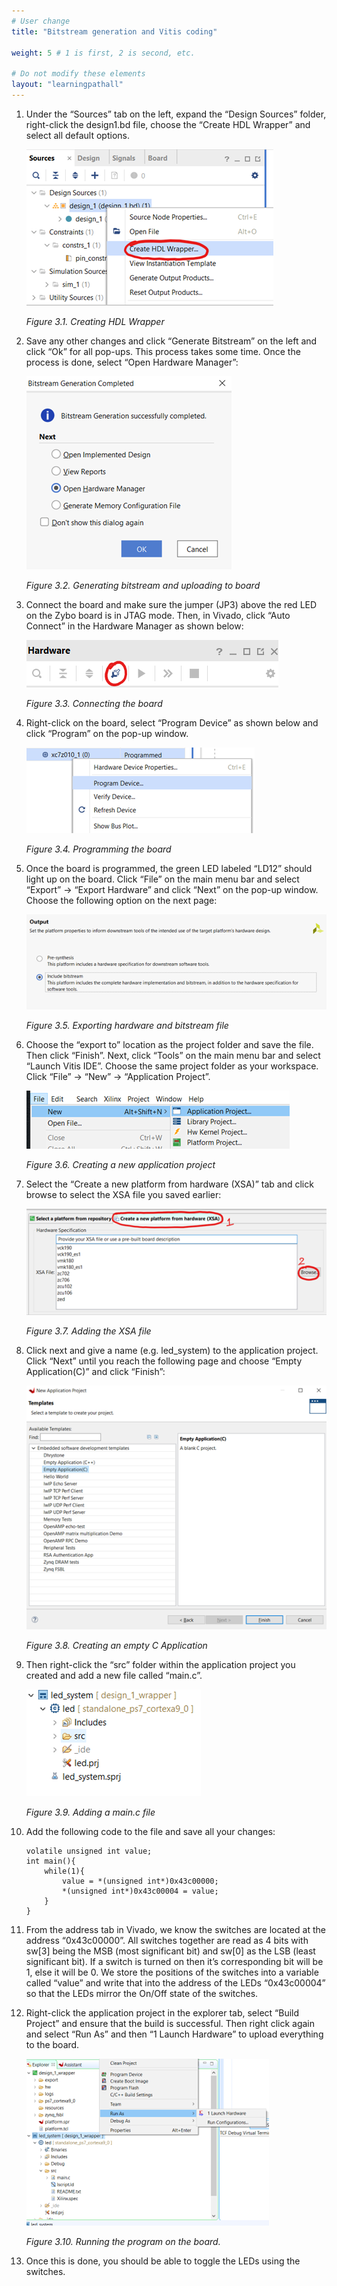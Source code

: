 ```yaml
---
# User change
title: "Bitstream generation and Vitis coding" 

weight: 5 # 1 is first, 2 is second, etc.

# Do not modify these elements
layout: "learningpathall"
---
```

1. Under the “Sources” tab on the left, expand the “Design Sources” folder, right-click the design1.bd file, choose the “Create HDL Wrapper” and select all default options. 

    ![Creating HDL Wrapper](Images/Picture23.png) 

    *Figure 3.1. Creating HDL Wrapper*

2. Save any other changes and click “Generate Bitstream” on the left and click “Ok” for all pop-ups. This process takes some time. Once the process is done, select “Open Hardware Manager”:

    ![Generating bitstream and uploading to board](Images/Picture24.png) 

    *Figure 3.2. Generating bitstream and uploading to board*

3. Connect the board and make sure the jumper (JP3) above the red LED on the Zybo board is in JTAG mode. Then, in Vivado, click “Auto Connect” in the Hardware Manager as shown below:

    ![Connecting the board](Images/Picture25.png) 

    *Figure 3.3. Connecting the board*

4. Right-click on the board, select “Program Device” as shown below and click “Program” on the pop-up window. 

    ![Programming the board](Images/Picture26.png) 

    *Figure 3.4. Programming the board*

5. Once the board is programmed, the green LED labeled “LD12” should light up on the board. Click “File” on the main menu bar and select “Export” -> “Export Hardware” and click “Next” on the pop-up window. Choose the following option on the next page:

    ![Exporting hardware and bitstream file](Images/Picture27.png) 

    *Figure 3.5. Exporting hardware and bitstream file* 

6. Choose the “export to” location as the project folder and save the file. Then click “Finish”. Next, click “Tools” on the main menu bar and select “Launch Vitis IDE”. Choose the same project folder as your workspace. Click “File” -> “New” -> “Application Project”.

    ![Creating a new application project](Images/Picture28.png) 

    *Figure 3.6. Creating a new application project*

7. Select the “Create a new platform from hardware (XSA)” tab and click browse to select the XSA file you saved earlier:

    ![Adding the XSA file](Images/Picture29.png) 

    *Figure 3.7. Adding the XSA file*

8. Click next and give a name (e.g. led_system) to the application project. Click “Next” until you reach the following page and choose “Empty Application(C)” and click “Finish”:

    ![Creating an empty C Application](Images/Picture30.png) 

    *Figure 3.8. Creating an empty C Application*


9. Then right-click the “src” folder within the application project you created and add a new file called “main.c”. 

    ![Adding a main.c file](Images/Picture31.png) 

    *Figure 3.9. Adding a main.c file*

10. Add the following code to the file and save all your changes:

    ```
    volatile unsigned int value;
    int main(){
        while(1){
            value = *(unsigned int*)0x43c00000;
            *(unsigned int*)0x43c00004 = value;
        }
    }
    ```

11. From the address tab in Vivado, we know the switches are located at the address “0x43c00000”. All switches together are read as 4 bits with sw[3] being the MSB (most significant bit) and sw[0] as the LSB (least significant bit). If a switch is turned on then it’s corresponding bit will be 1, else it will be 0. We store the positions of the switches into a variable called “value” and write that into the address of the LEDs “0x43c00004” so that the LEDs mirror the On/Off state of the switches.

12. Right-click the application project in the explorer tab, select “Build Project” and ensure that the build is successful. Then right click again and select “Run As” and then “1 Launch Hardware” to upload everything to the board.

    ![Running the program on the board.](Images/Picture32.png) 

    *Figure 3.10. Running the program on the board.*

13. Once this is done, you should be able to toggle the LEDs using the switches. 
